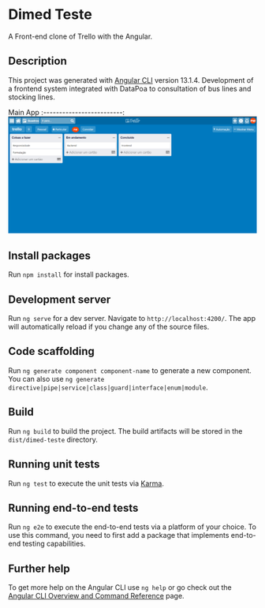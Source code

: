 # Dimed Teste

A Front-end clone of Trello with the Angular.

## Description

This project was generated with [Angular CLI](https://github.com/angular/angular-cli) version 13.1.4.
Development of a frontend system integrated with DataPoa to
consultation of bus lines and stocking lines.

Main App
:-------------------------:
![](https://github.com/Pedrowesley/Trello-clone-Angular/blob/main/src/assets/screenshots/main.PNG "Main")

## Install packages

Run `npm install` for install packages.

## Development server

Run `ng serve` for a dev server. Navigate to `http://localhost:4200/`. The app will automatically reload if you change any of the source files.

## Code scaffolding

Run `ng generate component component-name` to generate a new component. You can also use `ng generate directive|pipe|service|class|guard|interface|enum|module`.

## Build

Run `ng build` to build the project. The build artifacts will be stored in the `dist/dimed-teste` directory.

## Running unit tests

Run `ng test` to execute the unit tests via [Karma](https://karma-runner.github.io).

## Running end-to-end tests

Run `ng e2e` to execute the end-to-end tests via a platform of your choice. To use this command, you need to first add a package that implements end-to-end testing capabilities.

## Further help

To get more help on the Angular CLI use `ng help` or go check out the [Angular CLI Overview and Command Reference](https://angular.io/cli) page.
